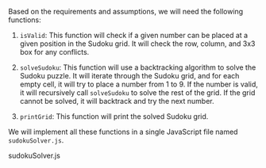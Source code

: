 Based on the requirements and assumptions, we will need the following functions:

1. `isValid`: This function will check if a given number can be placed at a given position in the Sudoku grid. It will check the row, column, and 3x3 box for any conflicts.

2. `solveSudoku`: This function will use a backtracking algorithm to solve the Sudoku puzzle. It will iterate through the Sudoku grid, and for each empty cell, it will try to place a number from 1 to 9. If the number is valid, it will recursively call `solveSudoku` to solve the rest of the grid. If the grid cannot be solved, it will backtrack and try the next number.

3. `printGrid`: This function will print the solved Sudoku grid.

We will implement all these functions in a single JavaScript file named `sudokuSolver.js`.

sudokuSolver.js
